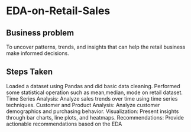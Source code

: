 # EDA-on-Retail-Sales
## Business problem
 To uncover patterns, trends, and insights that can
help the retail business make informed decisions.

## Steps Taken
Loaded a dataset using Pandas and did basic data cleaning.
Performed some statistical operation such as mean,median, mode on retail dataset.
Time Series Analysis: Analyze sales trends over time using time series techniques.
Customer and Product Analysis: Analyze customer demographics and purchasing behavior.
Visualization: Present insights through bar charts, line plots, and heatmaps.
Recommendations: Provide actionable recommendations based on the EDA

